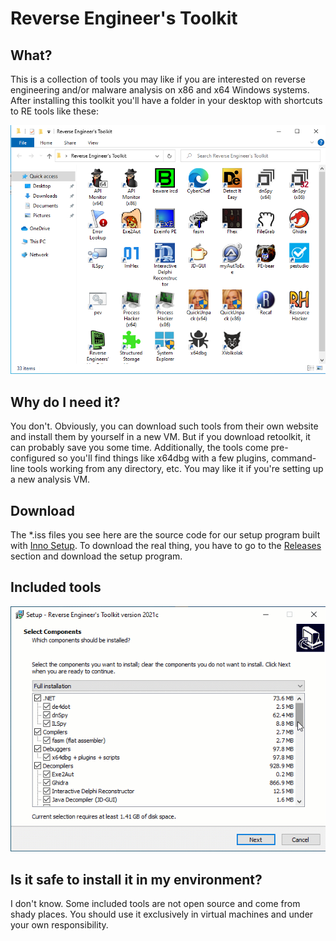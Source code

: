 # Reverse Engineer's Toolkit

## What?

This is a collection of tools you may like if you are interested on reverse engineering and/or malware analysis on x86 and x64 Windows systems. After installing this toolkit you'll have a folder in your desktop with shortcuts to RE tools like these:

![](assets/ret2021c.png)

## Why do I need it?

You don't. Obviously, you can download such tools from their own website and install them by yourself in a new VM. But if you download retoolkit, it can probably save you some time. Additionally, the tools come pre-configured so you'll find things like x64dbg with a few plugins, command-line tools working from any directory, etc. You may like it if you're setting up a new analysis VM.

## Download

The *.iss files you see here are the source code for our setup program built with [Inno Setup](https://jrsoftware.org/isinfo.php). To download the real thing, you have to go to the [Releases](https://github.com/mentebinaria/retoolkit/releases) section and download the setup program.

## Included tools

![](assets/ret.gif)

## Is it safe to install it in my environment?

I don't know. Some included tools are not open source and come from shady places. You should use it exclusively in virtual machines and under your own responsibility.

